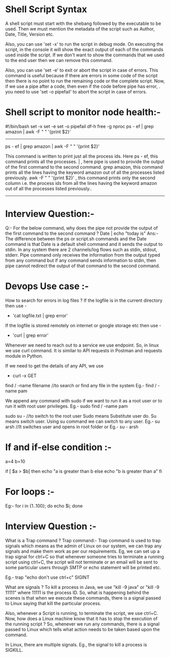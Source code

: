 # Shell Script Syntax
A shell script must start with the shebang followed by the executable to be used. Then we must mention the metadata of the script such as Author, Date, Title, Version etc.

Also, you can use 'set -x' to run the script in debug mode. On executing the script, in the console it will show the exact output of each of the commands used inside the script. If we don't want to show the commands that we used to the end user then we can remove this command.

Also, you can use 'set -e' to exit or abort the script in case of errors. This command is useful because if there are errors in some code of the script then there is no point to run the remaining code or the complete script.
Now, if we use a pipe after a code, then even if the code before pipe has error, . you need to use 'set -o pipefail' to abort the script in case of errors.

# Shell script to monitor node health:-

#!/bin/bash
set -x
set -e
set -o pipefail
df-h
free -g
nproc
ps - ef | grep amazon | awk -F " " '{print $2}'

-----

ps - ef | grep amazon | awk -F " " '{print $2}'

This command is written to print just all the process ids.
Here ps - ef, this command prints all the processes. 
| , here pipe is used to provide the output of the first command to the second command. 
grep amazon, this command prints all the lines  having the keyword amazon out of all the processes listed previously.
awk -F " " '{print $2}' , this command prints only the second column i.e. the process ids from all the lines  having the keyword amazon out of all the processes listed previously..

----

# Interview Question:- 
Q:- For the below command, why does the pipe not provide the output of the first command to the second command ?
Date | echo "today is"
Ans:-  The difference between  the ps or  script.sh  commands and the Date command is that Date is a default shell command and it sends the output to stdin. In any system there are 2 channels/log flows such as stdin, stdout, stderr. Pipe command only receives the information from the output typed from any command but if any command sends information to stdin, then pipe cannot redirect the output of that command to the second command. 

# Devops Use case :- 
How to search for errors in log files ?
If the logfile is in the current directory then use -
- 'cat logfile.txt | grep error'

If the logfile is stored remotely on internet or google storage etc then use -
- 'curl <url link> | grep error'

Whenever we need to reach out to a service we use endpoint. So, in linux we use curl command. It is similar to API requests in Postman and requests module in Python.

If we need to get the details of any API, we use
- curl -x GET <api url>

find / -name filename  //to search or find any file in the system 
Eg.- find / -name pam

We append any command with sudo if we want to run it as a root user or to run it with root user privileges.
Eg.- sudo find / -name pam

sudo su - //to switch to the root user
Sudo means Substitute user do. 
Su means switch user. Using su command we can switch to any user.
Eg.- su arsh       //It switches user and opens in root folder 
or Eg.- su - arsh


# If and if-else condition :-

a=4
b=10

if [ $a > $b] 
then
      echo "a is greater than b
else
      echo "b is greater than a"
fi


# For loops :-
Eg:-
for i in {1..100}; do echo $i; done


# Interview Question :- 
What is a Trap command ?
Trap command:- Trap command is used to trap signals which means as the admin of Linux on our system, we can trap any signals and make them work as per our requirements. Eg, we can set up a trap signal for ctrl+C so that whenever someone tries to terminate a running script using ctrl+C, the script will not terminate or an email will be sent to some particular users through SMTP or echo statement will be printed etc.

Eg.- trap "echo don't use ctrl+c" SIGINT


What are signals ?
To kill a process in Java, we use "kill -9 java" or "kill -9 11111" where 11111 is the process ID. So, what is happening behind the scenes is that when we execute these commands, there is a signal passed to Linux saying that kill the particular process. 

Also, whenever a Script is running, to terminate the script, we use ctrl+C. Now, how does a Linux machine know that it has to stop the execution of the running script ? So, whenever we run any commands, there is a signal passed to Linux which tells what action needs to be taken based upon the command.
 
In Linux, there are multiple signals. Eg., the signal to kill a process is SIGKILL.
